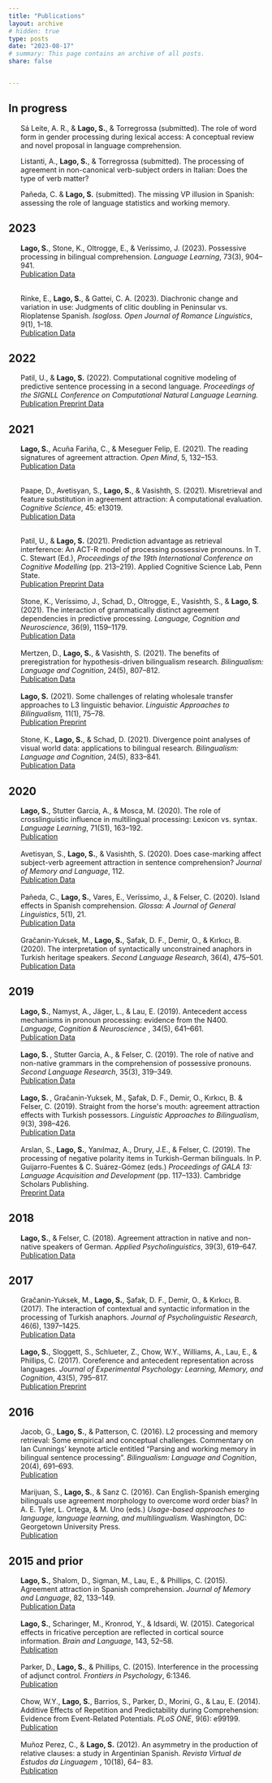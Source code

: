 ```yaml
---
title: "Publications"
layout: archive
# hidden: true
type: posts
date: "2023-08-17"
# summary: This page contains an archive of all posts.
share: false


---
```

<div class="section" id="articles-in-progress">
<h2>In progress</h2>

<ul class="default simple">

<i class="far fa-file-alt pub-icon" aria-hidden="true"></i>
Sá Leite, A. R., & <strong>Lago, S.</strong>, & Torregrossa (submitted). The role of word form in gender processing during lexical access: A conceptual review and novel proposal in language comprehension.
</ul>

<ul class="default simple">
<i class="far fa-file-alt pub-icon" aria-hidden="true"></i>
Listanti, A., <strong>Lago, S.</strong>, & Torregrossa (submitted). The processing of agreement in non-canonical verb-subject orders in Italian: Does the type of verb matter?
</ul>

<ul class="default simple">
<i class="far fa-file-alt pub-icon" aria-hidden="true"></i>
Pañeda, C. & <strong>Lago, S.</strong> (submitted). The missing VP illusion in Spanish: assessing the role of language statistics and working memory.
</ul>
</div>

<div class="section" id="id1">
<h2>2023</h2>

<ul class="default simple">

<i class="far fa-file-alt pub-icon" aria-hidden="true"></i>
<strong>Lago, S.</strong>, Stone, K., Oltrogge, E., & Veríssimo, J. (2023). Possessive processing in bilingual comprehension. <em>Language Learning</em>, 73(3), 904–941.
<br>
<a class="btn btn-outline-primary my-1 mr-1 btn-sm" href="https://doi.org/10.1111/lang.12556" target="_blank" rel="noopener">
  Publication
<a class="btn btn-outline-primary my-1 mr-1 btn-sm" href="https://osf.io/t6gnv/" target="_blank" rel="noopener">
  Data
</a>
<br><br>

<i class="far fa-file-alt pub-icon" aria-hidden="true"></i>
Rinke, E., <strong>Lago, S.</strong>, & Gattei, C. A. (2023). Diachronic change and variation in use: Judgments of clitic doubling in Peninsular vs. Rioplatense Spanish. <em>Isogloss. Open Journal of Romance Linguistics</em>, 9(1), 1–18.
<br>
<a class="btn btn-outline-primary my-1 mr-1 btn-sm" href="https://doi.org/10.5565/rev/isogloss.293" target="_blank" rel="noopener">
  Publication
<a class="btn btn-outline-primary my-1 mr-1 btn-sm" href="https://osf.io/hj4d7/" target="_blank" rel="noopener">
  Data
</a>
</ul>
</div>

<div class="section" id="id1">
<h2>2022</h2>

<ul class="default simple">

<i class="far fa-file-alt pub-icon" aria-hidden="true"></i>
Patil, U., &amp; <strong>Lago, S.</strong> (2022). Computational cognitive modeling of predictive sentence processing in a second language. <em>Proceedings of the SIGNLL Conference on Computational Natural Language Learning.</em>
<br>
<a class="btn btn-outline-primary my-1 mr-1 btn-sm" href="https://aclanthology.org/2022.conll-1.23/" target="_blank" rel="noopener">
  Publication
</a>
<a class="btn btn-outline-primary my-1 mr-1 btn-sm" href="https://osf.io/rkuqz/" target="_blank" rel="noopener">
  Preprint
</a>
<a class="btn btn-outline-primary my-1 mr-1 btn-sm" href="https://osf.io/p28k6/" target="_blank" rel="noopener">
  Data
</a>
</div>
<div class="section" id="id1">

<h2>2021</h2>
<ul class="default simple">

<i class="far fa-file-alt pub-icon" aria-hidden="true"></i>
<strong>Lago, S.</strong>, Acuña Fariña, C., & Meseguer Felip, E. (2021). The reading signatures of agreement attraction. <em>Open Mind</em>, 5, 132–153.
<br>
<a class="btn btn-outline-primary my-1 mr-1 btn-sm" href="https://doi.org/10.1162/opmi_a_00047" target="_blank" rel="noopener">
  Publication
</a>
<a class="btn btn-outline-primary my-1 mr-1 btn-sm" href="https://osf.io/f8bt7" target="_blank" rel="noopener">
  Data
</a>
<br><br>

<i class="far fa-file-alt pub-icon" aria-hidden="true"></i>
Paape, D., Avetisyan, S., <strong>Lago, S.</strong>, &amp; Vasishth, S. (2021). Misretrieval and feature substitution in agreement attraction: A computational evaluation.<em> Cognitive Science</em>, 45: e13019.
<br>
<a class="btn btn-outline-primary my-1 mr-1 btn-sm" href="https://onlinelibrary.wiley.com/doi/10.1111/cogs.13019" target="_blank" rel="noopener">
  Publication
</a><a class="btn btn-outline-primary my-1 mr-1 btn-sm" href="https://osf.io/ykjg7/" target="_blank" rel="noopener">
  Data
</a>
<br><br>

<i class="far fa-file-alt pub-icon" aria-hidden="true"></i>
Patil, U., &amp; <strong>Lago, S.</strong> (2021). Prediction advantage as retrieval interference: An ACT-R model of processing possessive pronouns. In T. C. Stewart (Ed.), <em>Proceedings of the 19th International Conference on Cognitive Modelling</em> (pp. 213–219). Applied Cognitive Science Lab, Penn State.
<br>
<a class="btn btn-outline-primary my-1 mr-1 btn-sm" href="http://acs.ist.psu.edu/papers/ICCM2021Proceedings.pdf" target="_blank" rel="noopener">
  Publication
<a class="btn btn-outline-primary my-1 mr-1 btn-sm" href="https://osf.io/9vwa3/" target="_blank" rel="noopener">
  Preprint
</a><a class="btn btn-outline-primary my-1 mr-1 btn-sm" href="https://osf.io/fsbzw/" target="_blank" rel="noopener">
  Data
</a>
<br><br>
<i class="far fa-file-alt pub-icon" aria-hidden="true"></i>
Stone, K., Veríssimo, J., Schad, D., Oltrogge, E., Vasishth, S., &amp; <strong>Lago, S</strong>. (2021). The interaction of grammatically distinct agreement dependencies in predictive processing. <em>Language, Cognition and Neuroscience</em>, 36(9), 1159–1179.
<br>
<a class="btn btn-outline-primary my-1 mr-1 btn-sm" href="https://doi.org/10.1080/23273798.2021.1921816" target="_blank" rel="noopener">
  Publication
</a>
<a class="btn btn-outline-primary my-1 mr-1 btn-sm" href="https://osf.io/mbtcd/" target="_blank" rel="noopener">
  Data
</a>
<br><br>
<i class="far fa-file-alt pub-icon" aria-hidden="true"></i>
Mertzen, D., <strong>Lago, S.</strong>, &amp; Vasishth, S. (2021). The benefits of preregistration for hypothesis-driven bilingualism research. <em>Bilingualism: Language and Cognition</em>, 24(5), 807–812.
<br>
<a class="btn btn-outline-primary my-1 mr-1 btn-sm" href="https://doi.org/10.1017/S1366728921000031" target="_blank" rel="noopener">
  Publication
</a>
<a class="btn btn-outline-primary my-1 mr-1 btn-sm" href="https://osf.io/5ab7d/" target="_blank" rel="noopener">
  Data
</a>
<br><br>
<i class="far fa-file-alt pub-icon" aria-hidden="true"></i>
<strong>Lago, S.</strong> (2021). Some challenges of relating wholesale transfer approaches to L3 linguistic behavior. <em>Linguistic Approaches to Bilingualism,</em> 11(1), 75–78.
<br>
<a class="btn btn-outline-primary my-1 mr-1 btn-sm" href="https://doi.org/10.1075/lab.20075.lag" target="_blank" rel="noopener">
  Publication
</a>
<a class="btn btn-outline-primary my-1 mr-1 btn-sm" href="https://osf.io/wzeg3/" target="_blank" rel="noopener">
  Preprint
</a>
<br><br>
<i class="far fa-file-alt pub-icon" aria-hidden="true"></i>
Stone, K., <strong>Lago, S.</strong>, &amp; Schad, D. (2021). Divergence point analyses of visual world data: applications to bilingual research. <em>Bilingualism: Language and Cognition</em>, 24(5), 833–841. 
<br>
<a class="btn btn-outline-primary my-1 mr-1 btn-sm" href="https://www.cambridge.org/core/journals/bilingualism-language-and-cognition/article/divergence-point-analyses-of-visual-world-data-applications-to-bilingual-research/325BF47B14353AA05197E23301E2624E" target="_blank" rel="noopener">
Publication
</a>
<a class="btn btn-outline-primary my-1 mr-1 btn-sm" href="https://osf.io/exbmk/" target="_blank" rel="noopener">
Data
</a>
</ul>
</div>
<div class="section" id="id2">
<h2>2020</h2>
<ul class="default simple">
<i class="far fa-file-alt pub-icon" aria-hidden="true"></i>
<strong>Lago, S.</strong>, Stutter Garcia, A., &amp; Mosca, M. (2020). The role of crosslinguistic influence in multilingual processing: Lexicon vs. syntax. <em>Language Learning</em>, 71(S1), 163–192. 
<br>
<a class="btn btn-outline-primary my-1 mr-1 btn-sm" href="https://doi.org/10.1111/lang.12412" target="_blank" rel="noopener">
  Publication
</a>
<br><br>
<i class="far fa-file-alt pub-icon" aria-hidden="true"></i>
Avetisyan, S., <strong>Lago, S.</strong>, &amp; Vasishth, S. (2020). Does case-marking affect subject-verb agreement attraction in sentence comprehension? <em>Journal of Memory and Language</em>, 112.
<br>
<a class="btn btn-outline-primary my-1 mr-1 btn-sm" href="https://doi.org/10.1016/j.jml.2020.104087" target="_blank" rel="noopener">
Publication
</a>
<a class="btn btn-outline-primary my-1 mr-1 btn-sm" href="https://osf.io/ye98q/" target="_blank" rel="noopener">
Data
</a>
<br><br>
<i class="far fa-file-alt pub-icon" aria-hidden="true"></i>
Pañeda, C., <strong>Lago, S.</strong>, Vares, E., Veríssimo, J., & Felser, C. (2020). Island effects in
Spanish comprehension. <em>Glossa: A Journal of General Linguistics</em>, 5(1), 21.
<br>
<a class="btn btn-outline-primary my-1 mr-1 btn-sm" href="https://www.glossa-journal.org/articles/10.5334/gjgl.1058/" target="_blank" rel="noopener">
Publication
</a>
<a class="btn btn-outline-primary my-1 mr-1 btn-sm" href="https://osf.io/ckxaw/" target="_blank" rel="noopener">
Data
</a>
<br><br>
<i class="far fa-file-alt pub-icon" aria-hidden="true"></i>
Gračanin-Yuksek, M., <strong>Lago, S.</strong>, Şafak, D. F., Demir, O., & Kırkıcı, B. (2020). The
interpretation of syntactically unconstrained anaphors in Turkish heritage speakers.
<em>Second Language Research</em>, 36(4), 475–501.
<br>
<a class="btn btn-outline-primary my-1 mr-1 btn-sm" href="https://doi.org/10.1177/0267658319841403" target="_blank" rel="noopener">
Publication
</a>
<a class="btn btn-outline-primary my-1 mr-1 btn-sm" href="https://osf.io/mqp7w/" target="_blank" rel="noopener">
Data
</a>
</ul>
</div>
<div class="section" id="id3">
<h2>2019</h2>
<ul class="default simple">
<i class="far fa-file-alt pub-icon" aria-hidden="true"></i>
<strong>Lago, S.</strong>, Namyst, A., Jäger, L., & Lau, E. (2019). Antecedent access mechanisms in
pronoun processing: evidence from the N400. <em>Language, Cognition &amp; Neuroscience </em>,
34(5), 641–661.
<br>
<a class="btn btn-outline-primary my-1 mr-1 btn-sm" href="https://www.tandfonline.com/doi/full/10.1080/23273798.2019.1566561" target="_blank" rel="noopener">
Publication
</a>
<a class="btn btn-outline-primary my-1 mr-1 btn-sm" href="https://osf.io/e8nyu/" target="_blank" rel="noopener">
Data
</a>
<br><br>
<i class="far fa-file-alt pub-icon" aria-hidden="true"></i>
<strong>Lago, S. </strong>, Stutter Garcia, A., & Felser, C. (2019). The role of native and non-native
grammars in the comprehension of possessive pronouns. <em>Second Language Research</em>,
35(3), 319–349.
<br>
<a class="btn btn-outline-primary my-1 mr-1 btn-sm" href="https://doi.org/10.1177/0267658318770491" target="_blank" rel="noopener">
Publication
</a>
<a class="btn btn-outline-primary my-1 mr-1 btn-sm" href="https://osf.io/nz3q9/" target="_blank" rel="noopener">
Data
</a>
<br><br>
<i class="far fa-file-alt pub-icon" aria-hidden="true"></i>
<strong>Lago, S. </strong>, Gračanin-Yuksek, M., Şafak, D. F., Demir, O., Kırkıcı, B. & Felser, C. (2019). Straight from the horse's mouth: agreement attraction effects with Turkish possessors.
<em>Linguistic Approaches to Bilingualism</em>, 9(3), 398–426.
<br>
<a class="btn btn-outline-primary my-1 mr-1 btn-sm" href="https://doi.org/10.1075/lab.17019.lag" target="_blank" rel="noopener">
Publication
</a>
<a class="btn btn-outline-primary my-1 mr-1 btn-sm" href="https://osf.io/qn5g4/" target="_blank" rel="noopener">
Data
</a>
<br><br>
<i class="far fa-file-alt pub-icon" aria-hidden="true"></i>
Arslan, S., <strong>Lago, S.</strong>, Yanılmaz, A., Drury, J.E., &amp; Felser, C. (2019). The processing of negative polarity items in Turkish-German bilinguals. In P. Guijarro-Fuentes &amp; C. Suárez-Gómez (eds.) <em>Proceedings of GALA 13: Language Acquisition and Development</em> (pp. 117–133). Cambridge Scholars Publishing.
<br>
<a class="btn btn-outline-primary my-1 mr-1 btn-sm" href="https://osf.io/jk7dg/" target="_blank" rel="noopener">
Preprint
</a>
<a class="btn btn-outline-primary my-1 mr-1 btn-sm" href="https://osf.io/6sf2r/" target="_blank" rel="noopener">
Data
</a>
</ul>
</div>
<div class="section" id="id4">
<h2>2018</h2>
<ul class="default simple">
<i class="far fa-file-alt pub-icon" aria-hidden="true"></i>
<strong>Lago, S.</strong>, & Felser, C. (2018). Agreement attraction in native and non-native speakers
of German. <em>Applied Psycholinguistics</em>, 39(3), 619–647.
<br>
<a class="btn btn-outline-primary my-1 mr-1 btn-sm" href="https://doi.org/10.1017/S0142716417000601" target="_blank" rel="noopener">
Publication
</a>
<a class="btn btn-outline-primary my-1 mr-1 btn-sm" href="https://osf.io/s5zty/" target="_blank" rel="noopener">
Data
</a>
</ul>
</div>
<div class="section" id="id5">
<h2>2017</h2>
<ul class="default simple">
<i class="far fa-file-alt pub-icon" aria-hidden="true"></i>
Gračanin-Yuksek, M., <strong>Lago, S.</strong>, Şafak, D. F., Demir, O., & Kırkıcı, B. (2017). The
interaction of contextual and syntactic information in the processing of Turkish anaphors.
<em>Journal of Psycholinguistic Research</em>, 46(6), 1397–1425.
<br>
<a class="btn btn-outline-primary my-1 mr-1 btn-sm" href="https://doi.org/10.1007/s10936-017-9502-2" target="_blank" rel="noopener">
Publication
</a>
<a class="btn btn-outline-primary my-1 mr-1 btn-sm" href="https://osf.io/9s722//" target="_blank" rel="noopener">
Data
</a>
<br><br>
<i class="far fa-file-alt pub-icon" aria-hidden="true"></i>
<strong>Lago, S.</strong>, Sloggett, S., Schlueter, Z., Chow, W.Y., Williams, A., Lau, E., & Phillips, C.
(2017). Coreference and antecedent representation across languages. <em>Journal of
Experimental Psychology: Learning, Memory, and Cognition</em>, 43(5), 795–817.
<br>
<a class="btn btn-outline-primary my-1 mr-1 btn-sm" href="https://doi.org/10.1037/xlm0000343" target="_blank" rel="noopener">
Publication
</a>
<a class="btn btn-outline-primary my-1 mr-1 btn-sm" href="https://osf.io/6qtva/" target="_blank" rel="noopener">
Preprint
</a>
</ul>
</div>
<div class="section" id="id6">
<h2>2016</h2>
<ul class="default simple">
<i class="far fa-file-alt pub-icon" aria-hidden="true"></i>
Jacob, G., <strong>Lago, S.</strong>, & Patterson, C. (2016). L2 processing and memory retrieval: Some
empirical and conceptual challenges. Commentary on Ian Cunnings’ keynote article
entitled “Parsing and working memory in bilingual sentence processing”. <em>Bilingualism:
Language and Cognition</em>, 20(4), 691–693.
<br>
<a class="btn btn-outline-primary my-1 mr-1 btn-sm" href="https://doi.org/10.1017/S1366728916000948" target="_blank" rel="noopener">
Publication
</a>
<br><br>
<i class="far fa-file-alt pub-icon" aria-hidden="true"></i>
Marijuan, S., <strong>Lago, S.</strong>, & Sanz C. (2016). Can English-Spanish emerging bilinguals use
agreement morphology to overcome word order bias? In A. E. Tyler, L. Ortega, & M. Uno
(eds.) <em>Usage-based approaches to language, language learning, and multilingualism.</em>
Washington, DC: Georgetown University Press.
<br>
<a class="btn btn-outline-primary my-1 mr-1 btn-sm" href="/archive/Marijuan_Lago_Sanz_2016.pdf" target="_blank" rel="noopener">
Publication
</a>
</ul>
</div>
<div class="section" id="and-prior">
<h2>2015 and prior</h2>
<ul class="default simple">
<i class="far fa-file-alt pub-icon" aria-hidden="true"></i>
<strong>Lago, S.</strong>, Shalom, D., Sigman, M., Lau, E., &amp; Phillips, C. (2015). Agreement attraction in Spanish comprehension. <em>Journal of Memory and Language</em>, 82, 133–149.
<br>
<a class="btn btn-outline-primary my-1 mr-1 btn-sm" href="https://doi.org/10.1016/j.jml.2015.02.002" target="_blank" rel="noopener">
Publication
</a>
<a class="btn btn-outline-primary my-1 mr-1 btn-sm" href="https://osf.io/vw3bx/" target="_blank" rel="noopener">
Data
</a>
<br><br>
<i class="far fa-file-alt pub-icon" aria-hidden="true"></i>
<strong>Lago, S.</strong>, Scharinger, M., Kronrod, Y., &amp; Idsardi, W. (2015). Categorical effects in fricative perception are reflected in cortical source information. <em>Brain and Language</em>, 143, 52–58.
<br>
<a class="btn btn-outline-primary my-1 mr-1 btn-sm" href="https://doi.org/10.1016/j.bandl.2015.02.003" target="_blank" rel="noopener">
Publication
</a>
<br><br>
<i class="far fa-file-alt pub-icon" aria-hidden="true"></i>
Parker, D., <strong>Lago, S.</strong>, &amp; Phillips, C. (2015). Interference in the processing of adjunct control. <em>Frontiers in Psychology</em>, 6:1346. 
<br>
<a class="btn btn-outline-primary my-1 mr-1 btn-sm" href="http://journal.frontiersin.org/article/10.3389/fpsyg.2015.01346/full" target="_blank" rel="noopener">
Publication
</a>
<br><br>
<i class="far fa-file-alt pub-icon" aria-hidden="true"></i>
Chow, W.Y., <strong>Lago, S.</strong>, Barrios, S., Parker, D., Morini, G., &amp; Lau, E. (2014). Additive Effects of Repetition and Predictability during Comprehension: Evidence from Event-Related Potentials. <em>PLoS ONE</em>, 9(6): e99199.
<br>
<a class="btn btn-outline-primary my-1 mr-1 btn-sm" href="http://journals.plos.org/plosone/article?id=10.1371/journal.pone.0099199" target="_blank" rel="noopener">
Publication
</a>
<br><br>
<i class="far fa-file-alt pub-icon" aria-hidden="true"></i>
Muñoz Perez, C., & <strong>Lago, S.</strong> (2012). An asymmetry in the production of relative clauses:
a study in Argentinian Spanish.<em> Revista Virtual de Estudos da Linguagem </em>, 10(18), 64–
83.
<br>
<a class="btn btn-outline-primary my-1 mr-1 btn-sm" href="http://www.revel.inf.br/files/16cb3716686645c4465e3db2244ad03a.pdf" target="_blank" rel="noopener">
Publication
</a>
</ul>
</div>
